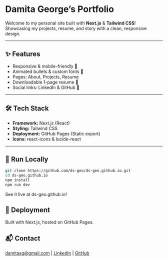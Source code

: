 # Damita George’s Portfolio

Welcome to my personal site built with **Next.js** & **Tailwind CSS**!  
Showcasing my projects, resume, and story with a clean, responsive design.  

---

## ✨ Features  
- Responsive & mobile-friendly 📱  
- Animated bullets & custom fonts 🎨  
- Pages: About, Projects, Resume  
- Downloadable 1-page resume 📄  
- Social links: LinkedIn & GitHub 🔗  

---

## 🛠️ Tech Stack  
- **Framework:** Next.js (React)  
- **Styling:** Tailwind CSS  
- **Deployment:** GitHub Pages (Static export)  
- **Icons:** react-icons & lucide-react  

---

## 🚀 Run Locally

```bash
git clone https://github.com/ds-geo/ds-geo.github.io.git
cd ds-geo.github.io
npm install
npm run dev
```
See it live at ds-geo.github.io! 

## 📡 Deployment
Built with Next.js, hosted on GitHub Pages.

## 📬 Contact  
[damitasg@gmail.com](mailto:damitasg@gmail.com) | [LinkedIn](https://www.linkedin.com/in/damita-sara-george/) | [GitHub](https://github.com/ds-geo)

